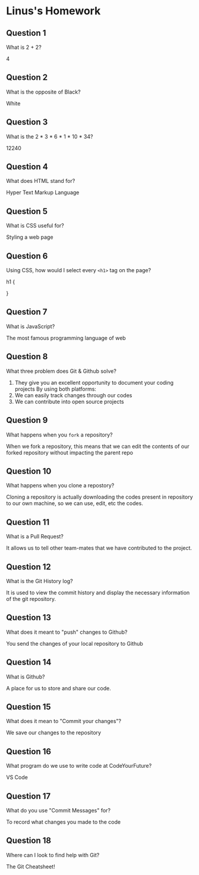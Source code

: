 # Linus's Homework

## Question 1

What is 2 + 2?

4

## Question 2

What is the opposite of Black?

White

## Question 3

What is the 2 * 3 * 6 * 1 * 10 * 34?

12240

## Question 4

What does HTML stand for?

Hyper Text Markup Language

## Question 5

What is CSS useful for?

Styling a web page

## Question 6

Using CSS, how would I select every `<h1>` tag on the page?

h1 {

}

## Question 7

What is JavaScript?

The most famous programming language of web

## Question 8

What three problem does Git & Github solve?

1. They give you an excellent opportunity to document your coding projects
   By using both platforms:
2. We can easily track changes through our codes
3. We can contribute into open source projects

## Question 9

What happens when you `fork` a repository?

When we fork a repository, this means that we can edit the contents of our forked repository without impacting the parent repo

## Question 10

What happens when you clone a repostory?

Cloning a repository is actually downloading the codes present in repository to our own machine, so we can use, edit, etc the codes.

## Question 11

What is a Pull Request?

It allows us to tell other team-mates that we have contributed to the project.

## Question 12

What is the Git History log?

It is used to view the commit history and display the necessary information of the git repository.

## Question 13

What does it meant to "push" changes to Github?

You send the changes of your local repository to Github

## Question 14

What is Github?

A place for us to store and share our code.

## Question 15

What does it mean to "Commit your changes"?

We save our changes to the repository

## Question 16

What program do we use to write code at CodeYourFuture?

VS Code

## Question 17

What do you use "Commit Messages" for?

To record what changes you made to the code

## Question 18

Where can I look to find help with Git?

The Git Cheatsheet!
